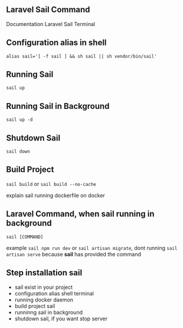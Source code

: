 ## Laravel Sail Command

Documentation Laravel Sail Terminal

## Configuration alias in shell

`alias sail='[ -f sail ] && sh sail || sh vendor/bin/sail'`


## Running Sail

`sail up`


## Running Sail in Background

`sail up -d`

## Shutdown Sail

`sail down`


## Build Project

`sail build` or `sail build --no-cache` 

explain sail running dockerfile on docker

## Laravel Command, when sail running in background

`sail [COMMAND]`

example `sail npm run dev` or `sail artisan migrate`, dont running `sail artisan serve` because **sail** has provided the command


## Step installation sail

- sail exist in your project
- configuration alias shell terminal
- running docker daemon
- build project sail
- runninng sail in background
- shutdown sail, if you want stop server
